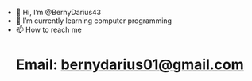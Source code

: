 - 👋 Hi, I’m @BernyDarius43
- 🌱 I’m currently learning computer programming
- 📫 How to reach me
   # Email: bernydarius01@gmail.com

<!---
BernyDarius43/BernyDarius43 is a ✨ special ✨ repository because its `README.md` (this file) appears on your GitHub profile.
You can click the Preview link to take a look at your changes.
--->
